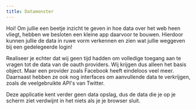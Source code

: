 ```yaml
---
title: Datamonster
---
```


Hoi! Om jullie een beetje inzicht te geven in hoe data over het web heen vliegt, hebben we besloten een kleine app daarvoor te bouwen. Hierdoor kunnen jullie de data in ruwe vorm verkennen en zien wat jullie weggeven bij een gedelegeerde login!

Realiseer je echter dat wij geen tijd hadden om volledige toegang aan te vragen tot de data van de oauth providers. Wij krijgen dus alleen het basis object. Maar een provider zoals Facebook heeft eindeloos veel meer. Daarnaast hebben ze ook nog interfaces om aanvullende data te verkrijgen, zoals de veelgebruikte API's van Twitter.

Deze applicatie kent verder geen data opslag, dus de data die je op je scherm ziet verdwijnt in het niets als je je browser sluit.
